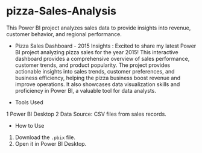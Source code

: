 # pizza-Sales-Analysis
This Power BI project analyzes sales data to provide insights into revenue, customer behavior, and regional performance.

* Pizza Sales Dashboard - 2015 Insights :
Excited to share my latest Power BI project analyzing pizza sales for the year 2015! This interactive dashboard provides a comprehensive overview of 
sales performance, customer trends, and product popularity.
The project provides actionable insights into sales trends, customer preferences, and business efficiency, helping the pizza business boost revenue and improve operations. 
It also showcases data visualization skills and proficiency in Power BI, a valuable tool for data analysts.

 * Tools Used
   
1 Power BI Desktop
2 Data Source: CSV files from sales records.

 * How to Use
1. Download the `.pbix` file.
2. Open it in Power BI Desktop.
